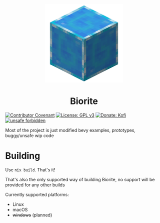 <div align="center">
<img src="./assets/logo.png" width="250" alt="" />
  
# Biorite
</div>

[![Contributor Covenant](https://img.shields.io/badge/Contributor%20Covenant-2.1-4baaaa.svg)](docs/CODE_OF_CONDUCT.md)
[![License: GPL v3](https://img.shields.io/badge/License-GPLv3-blue.svg)](LICENSE)
[![Donate: Kofi](https://img.shields.io/badge/donate-kofi-red)](https://ko-fi.com/sioodmy)
[![unsafe forbidden](https://img.shields.io/badge/unsafe-forbidden-success.svg)](https://github.com/rust-secure-code/safety-dance/)

Most of the project is just modified bevy examples, prototypes, buggy/unsafe wip code

# Building
Use `nix build`. That's it!

That's also the only supported way of building Biorite, no
support will be provided for any other builds

Currently supported platforms: 
- Linux
- macOS
- ~~windows~~ (planned)
